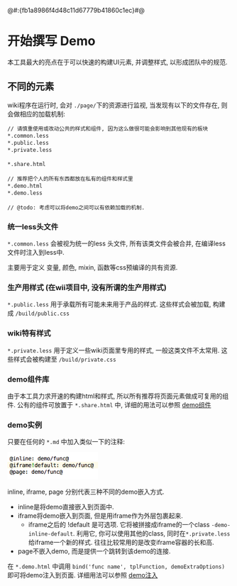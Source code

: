 @#:{fb1a8986f4d48c11d67779b41860c1ec}#@
# 开始撰写 Demo

本工具最大的亮点在于可以快速的构建UI元素, 并调整样式, 以形成团队中的规范.

## 不同的元素

wiki程序在运行时, 会对 `./page/`下的资源进行监视, 当发现有以下的文件存在, 则会做相应的加载机制:
 
    // 请慎重使用或改动公共的样式和组件, 因为这么做很可能会影响到其他现有的板块
    *.common.less
    *.public.less
    *.private.less
    
    *.share.html
    
    // 推荐把个人的所有东西都放在私有的组件和样式里
    *.demo.html
    *.demo.less
    
    // @todo: 考虑可以将demo之间可以有依赖加载的机制.
    
### 统一less头文件

`*.common.less` 会被视为统一的less 头文件, 所有该类文件会被合并, 在编译less文件时注入到less中.

主要用于定义 变量, 颜色, mixin, 函数等css预编译的共有资源.

### 生产用样式 (在wii项目中, 没有所谓的生产用样式)

`*.public.less`  用于承载所有可能未来用于产品的样式. 这些样式会被加载, 构建成 `/build/public.css`

### wiki特有样式

`*.private.less` 用于定义一些wiki页面里专用的样式, 一般这类文件不太常用. 这些样式会被构建至 `/build/private.css`

### demo组件库

由于本工具力求开速的构建html和样式, 所以所有推荐将页面元素做成可复用的组件. 公有的组件可放置于 `*.share.html` 中, 详细的用法可以参照 
[demo组件](demo-component/index)

### demo实例

只要在任何的 `*.md` 中加入类似一下的注释:

![](demos.png)

inline, iframe, page 分别代表三种不同的demo嵌入方式.

* inline是将demo直接嵌入到页面中.
* iframe将demo嵌入到页面, 但是用iframe作为外层包裹起来.
    * iframe之后的 !default 是可选项. 它将被拼接成iframe的一个class `-demo-inline-default`.
        利用它, 你可以使用其他的class, 同时在`*.private.less`给iframe一个新的样式.
        往往比较常用的是改变iframe容器的长和高.
* page不嵌入demo, 而是提供一个跳转到该demo的连接.

在 `*.demo.html` 中调用 `bind('func name', tplFunction, demoExtraOptions)` 即可将demo注入到页面. 
详细用法可以参照 [demo注入](demo-binding/index)